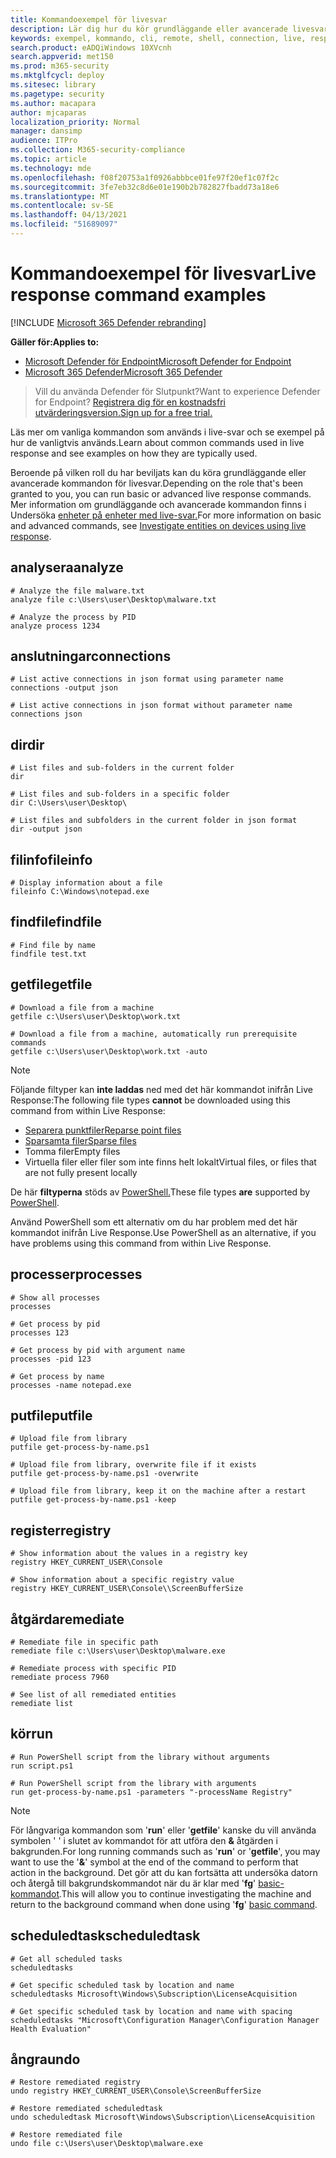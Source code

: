 ```yaml
---
title: Kommandoexempel för livesvar
description: Lär dig hur du kör grundläggande eller avancerade livesvarskommandon för Microsoft Defender för Endpoint och se exempel på hur det används.
keywords: exempel, kommando, cli, remote, shell, connection, live, response, real-time, kommando, skript, åtgärda, leta, exportera, logga, släppa, ladda ned, fil
search.product: eADQiWindows 10XVcnh
search.appverid: met150
ms.prod: m365-security
ms.mktglfcycl: deploy
ms.sitesec: library
ms.pagetype: security
ms.author: macapara
author: mjcaparas
localization_priority: Normal
manager: dansimp
audience: ITPro
ms.collection: M365-security-compliance
ms.topic: article
ms.technology: mde
ms.openlocfilehash: f08f20753a1f0926abbbce01fe97f20ef1c07f2c
ms.sourcegitcommit: 3fe7eb32c8d6e01e190b2b782827fbadd73a18e6
ms.translationtype: MT
ms.contentlocale: sv-SE
ms.lasthandoff: 04/13/2021
ms.locfileid: "51689097"
---
```

# <a name="live-response-command-examples"></a><span data-ttu-id="34fff-104">Kommandoexempel för livesvar</span><span class="sxs-lookup"><span data-stu-id="34fff-104">Live response command examples</span></span>

[!INCLUDE [Microsoft 365 Defender rebranding](../../includes/microsoft-defender.md)]


<span data-ttu-id="34fff-105">**Gäller för:**</span><span class="sxs-lookup"><span data-stu-id="34fff-105">**Applies to:**</span></span>
- [<span data-ttu-id="34fff-106">Microsoft Defender för Endpoint</span><span class="sxs-lookup"><span data-stu-id="34fff-106">Microsoft Defender for Endpoint</span></span>](https://go.microsoft.com/fwlink/p/?linkid=2154037)
- [<span data-ttu-id="34fff-107">Microsoft 365 Defender</span><span class="sxs-lookup"><span data-stu-id="34fff-107">Microsoft 365 Defender</span></span>](https://go.microsoft.com/fwlink/?linkid=2118804)

> <span data-ttu-id="34fff-108">Vill du använda Defender för Slutpunkt?</span><span class="sxs-lookup"><span data-stu-id="34fff-108">Want to experience Defender for Endpoint?</span></span> [<span data-ttu-id="34fff-109">Registrera dig för en kostnadsfri utvärderingsversion.</span><span class="sxs-lookup"><span data-stu-id="34fff-109">Sign up for a free trial.</span></span>](https://www.microsoft.com/microsoft-365/windows/microsoft-defender-atp?ocid=docs-wdatp-investigateip-abovefoldlink)

<span data-ttu-id="34fff-110">Läs mer om vanliga kommandon som används i live-svar och se exempel på hur de vanligtvis används.</span><span class="sxs-lookup"><span data-stu-id="34fff-110">Learn about common commands used in live response and see examples on how they are typically used.</span></span>

<span data-ttu-id="34fff-111">Beroende på vilken roll du har beviljats kan du köra grundläggande eller avancerade kommandon för livesvar.</span><span class="sxs-lookup"><span data-stu-id="34fff-111">Depending on the role that's been granted to you, you can run basic or advanced live response commands.</span></span> <span data-ttu-id="34fff-112">Mer information om grundläggande och avancerade kommandon finns i Undersöka [enheter på enheter med live-svar.](live-response.md)</span><span class="sxs-lookup"><span data-stu-id="34fff-112">For more information on basic and advanced commands, see [Investigate entities on devices using live response](live-response.md).</span></span>


## <a name="analyze"></a><span data-ttu-id="34fff-113">analysera</span><span class="sxs-lookup"><span data-stu-id="34fff-113">analyze</span></span> 

```
# Analyze the file malware.txt
analyze file c:\Users\user\Desktop\malware.txt
```

```
# Analyze the process by PID
analyze process 1234
```

## <a name="connections"></a><span data-ttu-id="34fff-114">anslutningar</span><span class="sxs-lookup"><span data-stu-id="34fff-114">connections</span></span>

```
# List active connections in json format using parameter name
connections -output json
```

```
# List active connections in json format without parameter name
connections json
```

## <a name="dir"></a><span data-ttu-id="34fff-115">dir</span><span class="sxs-lookup"><span data-stu-id="34fff-115">dir</span></span>

```
# List files and sub-folders in the current folder
dir
```

```
# List files and sub-folders in a specific folder
dir C:\Users\user\Desktop\
```

```
# List files and subfolders in the current folder in json format
dir -output json
```

## <a name="fileinfo"></a><span data-ttu-id="34fff-116">filinfo</span><span class="sxs-lookup"><span data-stu-id="34fff-116">fileinfo</span></span>

```
# Display information about a file
fileinfo C:\Windows\notepad.exe
```

## <a name="findfile"></a><span data-ttu-id="34fff-117">findfile</span><span class="sxs-lookup"><span data-stu-id="34fff-117">findfile</span></span>

```
# Find file by name
findfile test.txt
```

## <a name="getfile"></a><span data-ttu-id="34fff-118">getfile</span><span class="sxs-lookup"><span data-stu-id="34fff-118">getfile</span></span>

```
# Download a file from a machine
getfile c:\Users\user\Desktop\work.txt
```

```
# Download a file from a machine, automatically run prerequisite commands
getfile c:\Users\user\Desktop\work.txt -auto
```

>[!NOTE]
>
> <span data-ttu-id="34fff-119">Följande filtyper kan **inte laddas** ned med det här kommandot inifrån Live Response:</span><span class="sxs-lookup"><span data-stu-id="34fff-119">The following file types **cannot** be downloaded using this command from within Live Response:</span></span>
>
> * [<span data-ttu-id="34fff-120">Separera punktfiler</span><span class="sxs-lookup"><span data-stu-id="34fff-120">Reparse point files</span></span>](/windows/desktop/fileio/reparse-points/)
> * [<span data-ttu-id="34fff-121">Sparsamta filer</span><span class="sxs-lookup"><span data-stu-id="34fff-121">Sparse files</span></span>](/windows/desktop/fileio/sparse-files/)
> * <span data-ttu-id="34fff-122">Tomma filer</span><span class="sxs-lookup"><span data-stu-id="34fff-122">Empty files</span></span>
> * <span data-ttu-id="34fff-123">Virtuella filer eller filer som inte finns helt lokalt</span><span class="sxs-lookup"><span data-stu-id="34fff-123">Virtual files, or files that are not fully present locally</span></span>
>
> <span data-ttu-id="34fff-124">De här **filtyperna** stöds av [PowerShell.](/powershell/scripting/overview?view=powershell-6/?&preserve-view=true)</span><span class="sxs-lookup"><span data-stu-id="34fff-124">These file types **are** supported by [PowerShell](/powershell/scripting/overview?view=powershell-6/?&preserve-view=true).</span></span>
>
> <span data-ttu-id="34fff-125">Använd PowerShell som ett alternativ om du har problem med det här kommandot inifrån Live Response.</span><span class="sxs-lookup"><span data-stu-id="34fff-125">Use PowerShell as an alternative, if you have problems using this command from within Live Response.</span></span>

## <a name="processes"></a><span data-ttu-id="34fff-126">processer</span><span class="sxs-lookup"><span data-stu-id="34fff-126">processes</span></span>
```
# Show all processes
processes
```

```
# Get process by pid
processes 123
```

```
# Get process by pid with argument name
processes -pid 123
```

```
# Get process by name
processes -name notepad.exe
```

## <a name="putfile"></a><span data-ttu-id="34fff-127">putfile</span><span class="sxs-lookup"><span data-stu-id="34fff-127">putfile</span></span>

```
# Upload file from library
putfile get-process-by-name.ps1
```

```
# Upload file from library, overwrite file if it exists
putfile get-process-by-name.ps1 -overwrite
```

```
# Upload file from library, keep it on the machine after a restart
putfile get-process-by-name.ps1 -keep
```

## <a name="registry"></a><span data-ttu-id="34fff-128">register</span><span class="sxs-lookup"><span data-stu-id="34fff-128">registry</span></span>

```
# Show information about the values in a registry key
registry HKEY_CURRENT_USER\Console
```

```
# Show information about a specific registry value
registry HKEY_CURRENT_USER\Console\\ScreenBufferSize
```


## <a name="remediate"></a><span data-ttu-id="34fff-129">åtgärda</span><span class="sxs-lookup"><span data-stu-id="34fff-129">remediate</span></span>

```
# Remediate file in specific path
remediate file c:\Users\user\Desktop\malware.exe
```

```
# Remediate process with specific PID
remediate process 7960
```

```
# See list of all remediated entities
remediate list
```

## <a name="run"></a><span data-ttu-id="34fff-130">kör</span><span class="sxs-lookup"><span data-stu-id="34fff-130">run</span></span>

```
# Run PowerShell script from the library without arguments
run script.ps1
```

```
# Run PowerShell script from the library with arguments
run get-process-by-name.ps1 -parameters "-processName Registry"
```
>[!NOTE]
>
> <span data-ttu-id="34fff-131">För långvariga kommandon som '**run**' eller '**getfile**' kanske du vill använda symbolen ' ' i slutet av kommandot för att utföra den **&** åtgärden i bakgrunden.</span><span class="sxs-lookup"><span data-stu-id="34fff-131">For long running commands such as '**run**' or '**getfile**', you may want to use the '**&**' symbol at the end of the command to perform that action in the background.</span></span>
> <span data-ttu-id="34fff-132">Det gör att du kan fortsätta att undersöka datorn och återgå till bakgrundskommandot när du är klar med '**fg**' [basic-kommandot](live-response.md#basic-commands).</span><span class="sxs-lookup"><span data-stu-id="34fff-132">This will allow you to continue investigating the machine and return to the background command when done using '**fg**' [basic command](live-response.md#basic-commands).</span></span>
>
## <a name="scheduledtask"></a><span data-ttu-id="34fff-133">scheduledtask</span><span class="sxs-lookup"><span data-stu-id="34fff-133">scheduledtask</span></span>

```
# Get all scheduled tasks
scheduledtasks
```

```
# Get specific scheduled task by location and name
scheduledtasks Microsoft\Windows\Subscription\LicenseAcquisition
```

```
# Get specific scheduled task by location and name with spacing
scheduledtasks "Microsoft\Configuration Manager\Configuration Manager Health Evaluation"
```


## <a name="undo"></a><span data-ttu-id="34fff-134">ångra</span><span class="sxs-lookup"><span data-stu-id="34fff-134">undo</span></span>

```
# Restore remediated registry
undo registry HKEY_CURRENT_USER\Console\ScreenBufferSize
```

```
# Restore remediated scheduledtask
undo scheduledtask Microsoft\Windows\Subscription\LicenseAcquisition
```

```
# Restore remediated file
undo file c:\Users\user\Desktop\malware.exe
```

